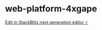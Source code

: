 # web-platform-4xgape

[Edit in StackBlitz next generation editor ⚡️](https://stackblitz.com/~/github.com/SharanVarma28/web-platform-4xgape)